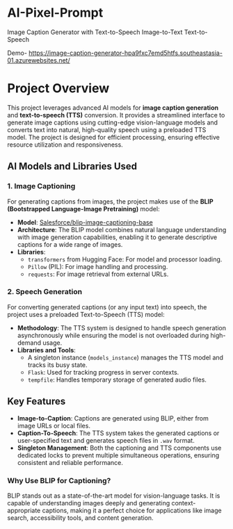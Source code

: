 # AI-Pixel-Prompt
Image Caption Generator with Text-to-Speech
Image-to-Text 
Text-to-Speech

Demo- https://image-caption-generator-hpa9fxc7emd5htfs.southeastasia-01.azurewebsites.net/

# Project Overview
This project leverages advanced AI models for **image caption generation** and **text-to-speech (TTS)** conversion. It provides a streamlined interface to generate image captions using cutting-edge vision-language models and converts text into natural, high-quality speech using a preloaded TTS model. The project is designed for efficient processing, ensuring effective resource utilization and responsiveness.
## AI Models and Libraries Used
### 1. **Image Captioning**
For generating captions from images, the project makes use of the **BLIP (Bootstrapped Language-Image Pretraining)** model:
- **Model**: [Salesforce/blip-image-captioning-base]()
- **Architecture**: The BLIP model combines natural language understanding with image generation capabilities, enabling it to generate descriptive captions for a wide range of images.
- **Libraries**:
    - `transformers` from Hugging Face: For model and processor loading.
    - `Pillow` (PIL): For image handling and processing.
    - `requests`: For image retrieval from external URLs.

### 2. **Speech Generation**
For converting generated captions (or any input text) into speech, the project uses a preloaded Text-to-Speech (TTS) model:
- **Methodology**: The TTS system is designed to handle speech generation asynchronously while ensuring the model is not overloaded during high-demand usage.
- **Libraries and Tools**:
    - A singleton instance (`models_instance`) manages the TTS model and tracks its busy state.
    - `Flask`: Used for tracking progress in server contexts.
    - `tempfile`: Handles temporary storage of generated audio files.

## Key Features
- **Image-to-Caption**: Captions are generated using BLIP, either from image URLs or local files.
- **Caption-To-Speech**: The TTS system takes the generated captions or user-specified text and generates speech files in `.wav` format.
- **Singleton Management**: Both the captioning and TTS components use dedicated locks to prevent multiple simultaneous operations, ensuring consistent and reliable performance.

### Why Use BLIP for Captioning?
BLIP stands out as a state-of-the-art model for vision-language tasks. It is capable of understanding images deeply and generating context-appropriate captions, making it a perfect choice for applications like image search, accessibility tools, and content generation.



